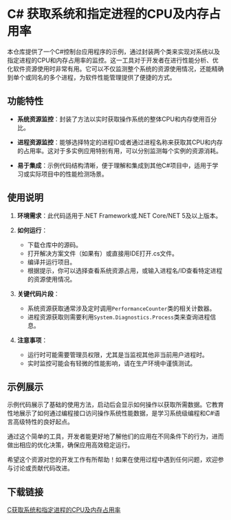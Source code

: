 # C# 获取系统和指定进程的CPU及内存占用率

本仓库提供了一个C#控制台应用程序的示例，通过封装两个类来实现对系统以及指定进程的CPU和内存占用率的监控。这一工具对于开发者在进行性能分析、优化软件资源使用时非常有用。它可以不仅监测整个系统的资源使用情况，还能精确到单个或同名的多个进程，为软件性能管理提供了便捷的方式。

## 功能特性

- **系统资源监控**：封装了方法以实时获取操作系统的整体CPU和内存使用百分比。
  
- **进程资源监控**：能够选择特定的进程ID或者通过进程名称来获取其CPU和内存的占用率。这对于多实例应用特别有用，可以分别监测每个实例的资源消耗。

- **易于集成**：示例代码结构清晰，便于理解和集成到其他C#项目中，适用于学习或实际项目中的性能检测场景。

## 使用说明

1. **环境需求**：此代码适用于.NET Framework或.NET Core/NET 5及以上版本。
   
2. **如何运行**：
   - 下载仓库中的源码。
   - 打开解决方案文件（如果有）或直接用IDE打开.cs文件。
   - 编译并运行项目。
   - 根据提示，你可以选择查看系统资源占用，或输入进程名/ID查看特定进程的资源使用情况。

3. **关键代码片段**：
   - 系统资源获取通常涉及定时调用`PerformanceCounter`类的相关计数器。
   - 进程资源获取则需要利用`System.Diagnostics.Process`类来查询进程信息。

4. **注意事项**：
   - 运行时可能需要管理员权限，尤其是当监视其他非当前用户进程时。
   - 实时监控可能会有轻微的性能影响，请在生产环境中谨慎测试。

## 示例展示

示例代码展示了基础的使用方法，启动后会显示如何操作以获取所需数据。它教育性地展示了如何通过编程接口访问操作系统性能数据，是学习系统级编程和C#语言高级特性的良好起点。

通过这个简单的工具，开发者能更好地了解他们的应用在不同条件下的行为，进而做出相应的优化决策，确保应用高效稳定运行。

希望这个资源对您的开发工作有所帮助！如果在使用过程中遇到任何问题，欢迎参与讨论或贡献代码改进。

## 下载链接

[C获取系统和指定进程的CPU及内存占用率](https://pan.quark.cn/s/8aad00552a02)